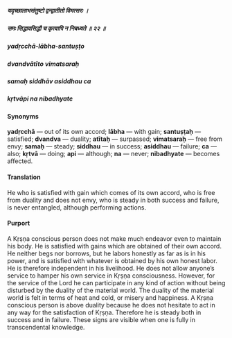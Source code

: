 ##### यदृच्छालाभसंतुष्टो द्वन्द्वातीतो विमत्सरः ।
##### समः सिद्धावसिद्धौ च कृत्वापि न निबध्यते ॥ २२ ॥

##### yadṛcchā-lābha-santuṣṭo
##### dvandvātīto vimatsaraḥ
##### samaḥ siddhāv asiddhau ca
##### kṛtvāpi na nibadhyate

#### Synonyms

**yadṛcchā** — out of its own accord; **lābha** — with gain; **santuṣṭaḥ** — satisfied; **dvandva** — duality; **atītaḥ** — surpassed; **vimatsaraḥ** — free from envy; **samaḥ** — steady; **siddhau** — in success; **asiddhau** — failure; **ca** — also; **kṛtvā** — doing; **api** — although; **na** — never; **nibadhyate** — becomes affected.

#### Translation

He who is satisfied with gain which comes of its own accord, who is free from duality and does not envy, who is steady in both success and failure, is never entangled, although performing actions.

#### Purport

A Kṛṣṇa conscious person does not make much endeavor even to maintain his body. He is satisfied with gains which are obtained of their own accord. He neither begs nor borrows, but he labors honestly as far as is in his power, and is satisfied with whatever is obtained by his own honest labor. He is therefore independent in his livelihood. He does not allow anyone’s service to hamper his own service in Kṛṣṇa consciousness. However, for the service of the Lord he can participate in any kind of action without being disturbed by the duality of the material world. The duality of the material world is felt in terms of heat and cold, or misery and happiness. A Kṛṣṇa conscious person is above duality because he does not hesitate to act in any way for the satisfaction of Kṛṣṇa. Therefore he is steady both in success and in failure. These signs are visible when one is fully in transcendental knowledge.